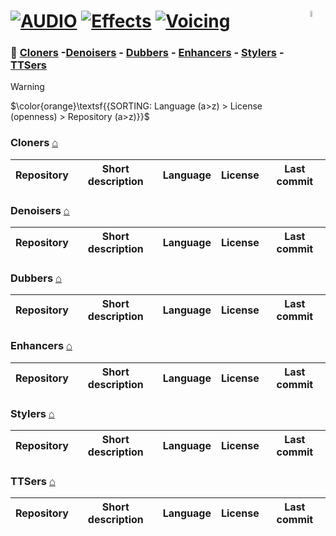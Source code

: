# [![AUDIO](https://flat.badgen.net/badge/HyMPS/AUDIO/green?scale=1.8)](https://github.com/FORARTfe/HyMPS#- "AUDIO section") [![Effects](https://flat.badgen.net/badge/HyMPS/AI-based/blue?scale=1.8&label=)](https://github.com/FORARTfe/HyMPS/blob/main/Audio/AI-based.md#-- "AI-based category") [![Voicing](https://flat.badgen.net/badge/HyMPS/Enhancers/red?scale=1.8&label=)](https://github.com/FORARTfe/HyMPS/blob/main/Audio/AI-Voicing.md#--- "Voices page") <img align="right" alt="stable" src="https://user-images.githubusercontent.com/171307/210727719-14b940a2-d1dc-4991-b6a4-7add74463ce8.png" width="5%" />

### 📁 [Cloners](#cloners-) -[Denoisers](#denoisers-) - [Dubbers](#dubbers-) - [Enhancers](#enhancers-) - [Stylers](#stylers-) - [TTSers](#ttsers-)

> [!WARNING]
> $\color{orange}\textsf{{SORTING: Language (a>z) > License (openness) > Repository (a>z)}}$

### Cloners [⌂](#---) 
|Repository|Short description|Language|License|Last commit|
|:-:|:-:|:-:|:-:|:-:|

### Denoisers [⌂](#---) 
|Repository|Short description|Language|License|Last commit|
|:-:|:-:|:-:|:-:|:-:|

### Dubbers [⌂](#---) 
|Repository|Short description|Language|License|Last commit|
|:-:|:-:|:-:|:-:|:-:|

### Enhancers [⌂](#---) 
|Repository|Short description|Language|License|Last commit|
|:-:|:-:|:-:|:-:|:-:|

### Stylers [⌂](#---) 
|Repository|Short description|Language|License|Last commit|
|:-:|:-:|:-:|:-:|:-:|

### TTSers [⌂](#---) 
|Repository|Short description|Language|License|Last commit|
|:-:|:-:|:-:|:-:|:-:|
